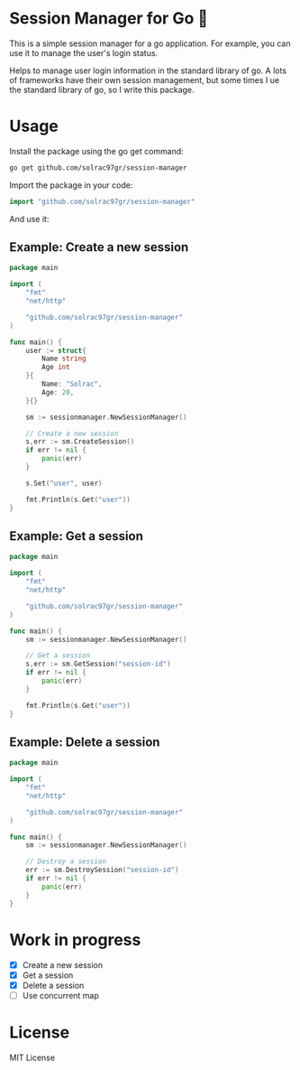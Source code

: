 # Session Manager for Go 📂

This is a simple session manager for a go application. For example, you can use it to manage the user's login status.

Helps to manage user login information in the standard library of go. A lots of frameworks have their own session management, but some times I ue the standard library of go, so I write this package.

# Usage

Install the package using the go get command:

```bash
go get github.com/solrac97gr/session-manager
```

Import the package in your code:

```go
import "github.com/solrac97gr/session-manager"
```

And use it:

## Example: Create a new session
```go
package main

import (
    "fmt"
    "net/http"

    "github.com/solrac97gr/session-manager"
)

func main() {
    user := struct{
        Name string
        Age int
    }{
        Name: "Solrac",
        Age: 20,
    }{}

    sm := sessionmanager.NewSessionManager()

    // Create a new session
    s,err := sm.CreateSession()
    if err != nil {
        panic(err)
    }

    s.Set("user", user)

    fmt.Println(s.Get("user"))
}
```

## Example: Get a session
```go
package main

import (
    "fmt"
    "net/http"

    "github.com/solrac97gr/session-manager"
)

func main() {
    sm := sessionmanager.NewSessionManager()

    // Get a session
    s,err := sm.GetSession("session-id")
    if err != nil {
        panic(err)
    }

    fmt.Println(s.Get("user"))
}
```
## Example: Delete a session
```go
package main

import (
    "fmt"
    "net/http"

    "github.com/solrac97gr/session-manager"
)

func main() {
    sm := sessionmanager.NewSessionManager()

    // Destroy a session
    err := sm.DestroySession("session-id")
    if err != nil {
        panic(err)
    }
}
```
# Work in progress
- [x] Create a new session
- [x] Get a session
- [x] Delete a session
- [ ] Use concurrent map

# License
MIT License